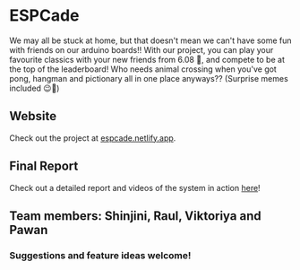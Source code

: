 # ESPCade

We may all be stuck at home, but that doesn't mean we can't have some fun with friends on our arduino boards!! With our project, you can play your favourite classics with your new friends from 6.08 🥰, and compete to be at the top of the leaderboard! Who needs animal crossing when you've got pong, hangman and pictionary all in one place anyways?? (Surprise memes included 😉🤯)

## Website
Check out the project at [espcade.netlify.app](https://espcade.netlify.app/).

## Final Report
Check out a detailed report and videos of the system in action [here](https://shinjini-ghosh.gitlab.io/website-resources/6.08/Writeup/final_report.html)!

## Team members: Shinjini, Raul, Viktoriya and Pawan

### Suggestions and feature ideas welcome!
